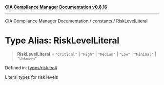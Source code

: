 [**CIA Compliance Manager Documentation v0.8.16**](../../README.md)

***

[CIA Compliance Manager Documentation](../../modules.md) / [constants](../README.md) / RiskLevelLiteral

# Type Alias: RiskLevelLiteral

> **RiskLevelLiteral** = `"Critical"` \| `"High"` \| `"Medium"` \| `"Low"` \| `"Minimal"` \| `"Unknown"`

Defined in: [types/risk.ts:4](https://github.com/Hack23/cia-compliance-manager/blob/96f4020424aba8c55d4fe94eddf596babc070968/src/types/risk.ts#L4)

Literal types for risk levels
